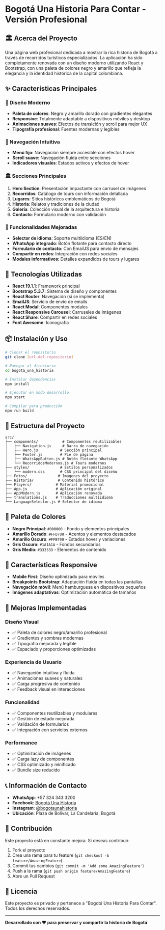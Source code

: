 # Bogotá Una Historia Para Contar - Versión Profesional

## 🏛️ Acerca del Proyecto

Una página web profesional dedicada a mostrar la rica historia de Bogotá a través de recorridos turísticos especializados. La aplicación ha sido completamente renovada con un diseño moderno utilizando React y Bootstrap, con una paleta de colores negro y amarillo que refleja la elegancia y la identidad histórica de la capital colombiana.

## ✨ Características Principales

### 🎨 Diseño Moderno
- **Paleta de colores**: Negro y amarillo dorado con gradientes elegantes
- **Responsive**: Totalmente adaptable a dispositivos móviles y desktop
- **Animaciones suaves**: Efectos de transición y scroll para mejor UX
- **Tipografía profesional**: Fuentes modernas y legibles

### 🧭 Navegación Intuitiva
- **Menú fijo**: Navegación siempre accesible con efectos hover
- **Scroll suave**: Navegación fluida entre secciones
- **Indicadores visuales**: Estados activos y efectos de hover

### 🏛️ Secciones Principales
1. **Hero Section**: Presentación impactante con carrusel de imágenes
2. **Recorridos**: Catálogo de tours con información detallada
3. **Lugares**: Sitios históricos emblemáticos de Bogotá
4. **Historia**: Relatos y tradiciones de la ciudad
5. **Galería**: Colección visual de la arquitectura e historia
6. **Contacto**: Formulario moderno con validación

### 📱 Funcionalidades Mejoradas
- **Selector de idioma**: Soporte multiidioma (ES/EN)
- **WhatsApp integrado**: Botón flotante para contacto directo
- **Formulario de contacto**: Con EmailJS para envío de mensajes
- **Compartir en redes**: Integración con redes sociales
- **Modales informativos**: Detalles expandidos de tours y lugares

## 🚀 Tecnologías Utilizadas

- **React 19.1.1**: Framework principal
- **Bootstrap 5.3.7**: Sistema de diseño y componentes
- **React Router**: Navegación (si se implementa)
- **EmailJS**: Servicio de envío de emails
- **React Modal**: Componentes modales
- **React Responsive Carousel**: Carruseles de imágenes
- **React Share**: Compartir en redes sociales
- **Font Awesome**: Iconografía

## 📦 Instalación y Uso

```bash
# Clonar el repositorio
git clone [url-del-repositorio]

# Navegar al directorio
cd bogota_una_historia

# Instalar dependencias
npm install

# Ejecutar en modo desarrollo
npm start

# Compilar para producción
npm run build
```

## 🎯 Estructura del Proyecto

```
src/
├── components/           # Componentes reutilizables
│   ├── Navigation.js     # Barra de navegación
│   ├── Hero.js          # Sección principal
│   ├── Footer.js        # Pie de página
│   ├── WhatsAppButton.js # Botón flotante WhatsApp
│   └── RecorridosModernos.js # Tours modernos
├── styles/              # Estilos personalizados
│   └── modern.css       # CSS principal del diseño
├── Fotos/              # Imágenes del proyecto
├── Historia/           # Contenido histórico
├── Flayers/           # Material promocional
├── App.js             # Aplicación original
├── AppModern.js       # Aplicación renovada
├── translations.js    # Traducciones multiidioma
└── LanguageSelector.js # Selector de idioma
```

## 🎨 Paleta de Colores

- **Negro Principal**: `#000000` - Fondo y elementos principales
- **Amarillo Dorado**: `#FFD700` - Acentos y elementos destacados
- **Amarillo Oscuro**: `#FFB700` - Estados hover y variaciones
- **Gris Oscuro**: `#1A1A1A` - Fondos secundarios
- **Gris Medio**: `#333333` - Elementos de contenido

## 📱 Características Responsive

- **Mobile First**: Diseño optimizado para móviles
- **Breakpoints Bootstrap**: Adaptación fluida en todas las pantallas
- **Navegación móvil**: Menú hamburguesa en dispositivos pequeños
- **Imágenes adaptativas**: Optimización automática de tamaños

## 🌟 Mejoras Implementadas

### Diseño Visual
- ✅ Paleta de colores negro/amarillo profesional
- ✅ Gradientes y sombras modernas
- ✅ Tipografía mejorada y legible
- ✅ Espaciado y proporciones optimizadas

### Experiencia de Usuario
- ✅ Navegación intuitiva y fluida
- ✅ Animaciones suaves y naturales
- ✅ Carga progresiva de contenido
- ✅ Feedback visual en interacciones

### Funcionalidad
- ✅ Componentes reutilizables y modulares
- ✅ Gestión de estado mejorada
- ✅ Validación de formularios
- ✅ Integración con servicios externos

### Performance
- ✅ Optimización de imágenes
- ✅ Carga lazy de componentes
- ✅ CSS optimizado y minificado
- ✅ Bundle size reducido

## 📞 Información de Contacto

- **WhatsApp**: +57 324 343 3200
- **Facebook**: [Bogotá Una Historia](https://www.facebook.com/profile.php?id=100063748036232)
- **Instagram**: [@bogotaunahistoria](https://www.instagram.com/bogotaunahistoria)
- **Ubicación**: Plaza de Bolívar, La Candelaria, Bogotá

## 🤝 Contribución

Este proyecto está en constante mejora. Si deseas contribuir:

1. Fork el proyecto
2. Crea una rama para tu feature (`git checkout -b feature/AmazingFeature`)
3. Commit tus cambios (`git commit -m 'Add some AmazingFeature'`)
4. Push a la rama (`git push origin feature/AmazingFeature`)
5. Abre un Pull Request

## 📄 Licencia

Este proyecto es privado y pertenece a "Bogotá Una Historia Para Contar". Todos los derechos reservados.

---

**Desarrollado con ❤️ para preservar y compartir la historia de Bogotá**
